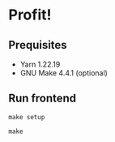 # Profit!

## Prequisites

- Yarn 1.22.19
- GNU Make 4.4.1 (optional)

## Run frontend

```make setup```

```make```
